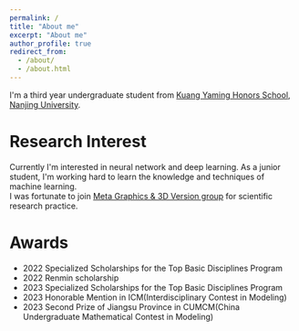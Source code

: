 ```yaml
---
permalink: /
title: "About me"
excerpt: "About me"
author_profile: true
redirect_from: 
  - /about/
  - /about.html
---
```


I'm a third year undergraduate student from [Kuang Yaming Honors School](https://dii.nju.edu.cn), [Nanjing University](https://www.nju.edu.cn).

Research Interest
=========
Currently I'm interested in neural network and deep learning. As a junior student, I'm working hard to learn the knowledge and techniques of machine learning.  
I was fortunate to join [Meta Graphics & 3D Version group](http://www.njumeta.com/) for scientific research practice.


Awards
========
- 2022 Specialized Scholarships for the Top Basic Disciplines Program
- 2022 Renmin scholarship
- 2023 Specialized Scholarships for the Top Basic Disciplines Program
- 2023 Honorable Mention in ICM(Interdisciplinary Contest in Modeling)
- 2023 Second Prize of Jiangsu Province in CUMCM(China Undergraduate Mathematical Contest in Modeling)


